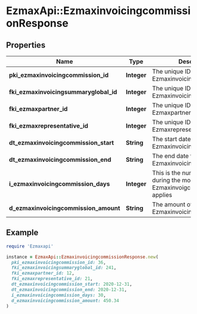 # EzmaxApi::EzmaxinvoicingcommissionResponse

## Properties

| Name | Type | Description | Notes |
| ---- | ---- | ----------- | ----- |
| **pki_ezmaxinvoicingcommission_id** | **Integer** | The unique ID of the Ezmaxinvoicingcommission | [optional] |
| **fki_ezmaxinvoicingsummaryglobal_id** | **Integer** | The unique ID of the Ezmaxinvoicingsummaryglobal | [optional] |
| **fki_ezmaxpartner_id** | **Integer** | The unique ID of the Ezmaxpartner | [optional] |
| **fki_ezmaxrepresentative_id** | **Integer** | The unique ID of the Ezmaxrepresentative | [optional] |
| **dt_ezmaxinvoicingcommission_start** | **String** | The start date for the Ezmaxinvoicingcommission |  |
| **dt_ezmaxinvoicingcommission_end** | **String** | The end date for the Ezmaxinvoicingcommission |  |
| **i_ezmaxinvoicingcommission_days** | **Integer** | This is the number of days during the month on which the Ezmaxinvoigcommission applies |  |
| **d_ezmaxinvoicingcommission_amount** | **String** | The amount of Ezmaxinvoicingcommission |  |

## Example

```ruby
require 'Ezmaxapi'

instance = EzmaxApi::EzmaxinvoicingcommissionResponse.new(
  pki_ezmaxinvoicingcommission_id: 36,
  fki_ezmaxinvoicingsummaryglobal_id: 241,
  fki_ezmaxpartner_id: 12,
  fki_ezmaxrepresentative_id: 21,
  dt_ezmaxinvoicingcommission_start: 2020-12-31,
  dt_ezmaxinvoicingcommission_end: 2020-12-31,
  i_ezmaxinvoicingcommission_days: 30,
  d_ezmaxinvoicingcommission_amount: 450.34
)
```

